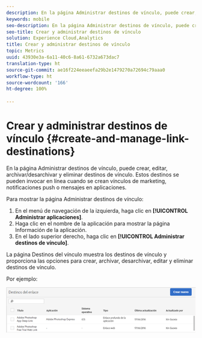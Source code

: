 ```yaml
---
description: En la página Administrar destinos de vínculo, puede crear, editar, archivar/desarchivar y eliminar destinos de vínculo. Estos destinos se pueden invocar en línea cuando se crean vínculos de marketing, notificaciones push o mensajes en aplicaciones.
keywords: mobile
seo-description: En la página Administrar destinos de vínculo, puede crear, editar, archivar/desarchivar y eliminar destinos de vínculo. Estos destinos se pueden invocar en línea cuando se crean vínculos de marketing, notificaciones push o mensajes en aplicaciones.
seo-title: Crear y administrar destinos de vínculo
solution: Experience Cloud,Analytics
title: Crear y administrar destinos de vínculo
topic: Metrics
uuid: 43930e3a-6a11-40c6-8a61-6732a673dac7
translation-type: ht
source-git-commit: ae16f224eeaeefa29b2e1479270a72694c79aaa0
workflow-type: ht
source-wordcount: '166'
ht-degree: 100%

---
```



# Crear y administrar destinos de vínculo {#create-and-manage-link-destinations}

En la página Administrar destinos de vínculo, puede crear, editar, archivar/desarchivar y eliminar destinos de vínculo. Estos destinos se pueden invocar en línea cuando se crean vínculos de marketing, notificaciones push o mensajes en aplicaciones.

Para mostrar la página Administrar destinos de vínculo:

1. En el menú de navegación de la izquierda, haga clic en **[!UICONTROL Administrar aplicaciones]**.
1. Haga clic en el nombre de la aplicación para mostrar la página Información de la aplicación.
1. En el lado superior derecho, haga clic en **[!UICONTROL Administrar destinos de vínculo]**.

La página Destinos del vínculo muestra los destinos de vínculo y proporciona las opciones para crear, archivar, desarchivar, editar y eliminar destinos de vínculo.

Por ejemplo:

![](assets/link_destinations_list.png)

